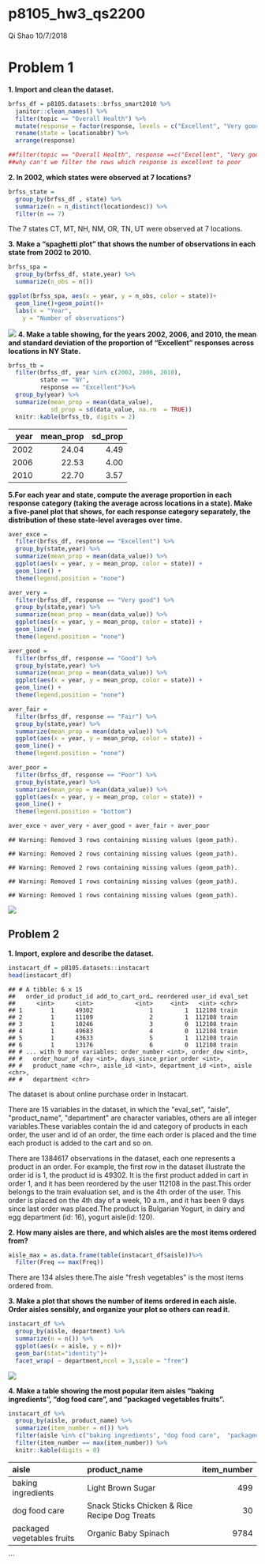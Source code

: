p8105\_hw3\_qs2200
================
Qi Shao
10/7/2018

Problem 1
=========

**1. Import and clean the dataset.**

``` r
brfss_df = p8105.datasets::brfss_smart2010 %>%
  janitor::clean_names() %>%
  filter(topic == "Overall Health") %>%
  mutate(response = factor(response, levels = c("Excellent", "Very good", "Good","Fair", "Poor")))%>%
  rename(state = locationabbr) %>%
  arrange(response) 

##filter(topic == "Overall Health", response ==c("Excellent", "Very good", "Good","Fair", "Poor"))
##why can't we filter the rows which response is excellent to poor
```

**2. In 2002, which states were observed at 7 locations?**

``` r
brfss_state = 
  group_by(brfss_df , state) %>%
  summarize(n = n_distinct(locationdesc)) %>%
  filter(n == 7)
```

The 7 states CT, MT, NH, NM, OR, TN, UT were observed at 7 locations.

**3. Make a “spaghetti plot” that shows the number of observations in each state from 2002 to 2010.**

``` r
brfss_spa =
  group_by(brfss_df, state,year) %>%
  summarize(n_obs = n())

ggplot(brfss_spa, aes(x = year, y = n_obs, color = state))+
  geom_line()+geom_point()+
  labs(x = "Year",
    y = "Number of observations")
```

![](p8105_hw3_qs2200_files/figure-markdown_github/problem%201.3-1.png) **4. Make a table showing, for the years 2002, 2006, and 2010, the mean and standard deviation of the proportion of “Excellent” responses across locations in NY State.**

``` r
brfss_tb =
  filter(brfss_df, year %in% c(2002, 2006, 2010),
         state == "NY",
         response == "Excellent")%>%
  group_by(year) %>%
  summarize(mean_prop = mean(data_value), 
            sd_prop = sd(data_value, na.rm  = TRUE))
  knitr::kable(brfss_tb, digits = 2)
```

|  year|  mean\_prop|  sd\_prop|
|-----:|-----------:|---------:|
|  2002|       24.04|      4.49|
|  2006|       22.53|      4.00|
|  2010|       22.70|      3.57|

**5.For each year and state, compute the average proportion in each response category (taking the average across locations in a state). Make a five-panel plot that shows, for each response category separately, the distribution of these state-level averages over time.**

``` r
aver_exce = 
  filter(brfss_df, response == "Excellent") %>%
  group_by(state,year) %>%
  summarize(mean_prop = mean(data_value)) %>%
  ggplot(aes(x = year, y = mean_prop, color = state)) +
  geom_line() +
  theme(legend.position = "none")

aver_very = 
  filter(brfss_df, response == "Very good") %>%
  group_by(state,year) %>%
  summarize(mean_prop = mean(data_value)) %>%
  ggplot(aes(x = year, y = mean_prop, color = state)) +
  geom_line() +
  theme(legend.position = "none")

aver_good = 
  filter(brfss_df, response == "Good") %>%
  group_by(state,year) %>%
  summarize(mean_prop = mean(data_value)) %>%
  ggplot(aes(x = year, y = mean_prop, color = state)) +
  geom_line() +
  theme(legend.position = "none")

aver_fair = 
  filter(brfss_df, response == "Fair") %>%
  group_by(state,year) %>%
  summarize(mean_prop = mean(data_value)) %>%
  ggplot(aes(x = year, y = mean_prop, color = state)) +
  geom_line() +
  theme(legend.position = "none")

aver_poor = 
  filter(brfss_df, response == "Poor") %>%
  group_by(state,year) %>%
  summarize(mean_prop = mean(data_value)) %>%
  ggplot(aes(x = year, y = mean_prop, color = state)) +
  geom_line() +
  theme(legend.position = "bottom")

aver_exce + aver_very + aver_good + aver_fair + aver_poor
```

    ## Warning: Removed 3 rows containing missing values (geom_path).

    ## Warning: Removed 2 rows containing missing values (geom_path).

    ## Warning: Removed 2 rows containing missing values (geom_path).

    ## Warning: Removed 1 rows containing missing values (geom_path).

    ## Warning: Removed 1 rows containing missing values (geom_path).

![](p8105_hw3_qs2200_files/figure-markdown_github/problem%201.5-1.png)

Problem 2
---------

**1. Import, explore and describe the dataset.**

``` r
instacart_df = p8105.datasets::instacart 
head(instacart_df)
```

    ## # A tibble: 6 x 15
    ##   order_id product_id add_to_cart_ord… reordered user_id eval_set
    ##      <int>      <int>            <int>     <int>   <int> <chr>   
    ## 1        1      49302                1         1  112108 train   
    ## 2        1      11109                2         1  112108 train   
    ## 3        1      10246                3         0  112108 train   
    ## 4        1      49683                4         0  112108 train   
    ## 5        1      43633                5         1  112108 train   
    ## 6        1      13176                6         0  112108 train   
    ## # ... with 9 more variables: order_number <int>, order_dow <int>,
    ## #   order_hour_of_day <int>, days_since_prior_order <int>,
    ## #   product_name <chr>, aisle_id <int>, department_id <int>, aisle <chr>,
    ## #   department <chr>

The dataset is about online purchase order in Instacart.

There are 15 variables in the dataset, in which the "eval\_set", "aisle", "product\_name", "department" are character variables, others are all integer variables.These variables contain the id and category of products in each order, the user and id of an order, the time each order is placed and the time each product is added to the cart and so on.

There are 1384617 observations in the dataset, each one represents a product in an order. For example, the first row in the dataset illustrate the order id is 1, the product id is 49302. It is the first product added in cart in order 1, and it has been reordered by the user 112108 in the past.This order belongs to the train evaluation set, and is the 4th order of the user. This order is placed on the 4th day of a week, 10 a.m., and it has been 9 days since last order was placed.The product is Bulgarian Yogurt, in dairy and egg department (id: 16), yogurt aisle(id: 120).

**2. How many aisles are there, and which aisles are the most items ordered from?**

``` r
aisle_max = as.data.frame(table(instacart_df$aisle))%>%
  filter(Freq == max(Freq)) 
```

There are 134 alsles there.The aisle "fresh vegetables" is the most items ordered from.

**3. Make a plot that shows the number of items ordered in each aisle. Order aisles sensibly, and organize your plot so others can read it.**

``` r
instacart_df %>%
  group_by(aisle, department) %>%
  summarize(n = n()) %>%
  ggplot(aes(x = aisle, y = n))+
  geom_bar(stat="identity")+
  facet_wrap( ~ department,ncol = 3,scale = "free")
```

![](p8105_hw3_qs2200_files/figure-markdown_github/problem%202.3-1.png)

**4. Make a table showing the most popular item aisles “baking ingredients”, “dog food care”, and “packaged vegetables fruits”.**

``` r
instacart_df %>%
  group_by(aisle, product_name) %>%
  summarize(item_number = n()) %>%
  filter(aisle %in% c("baking ingredients", "dog food care",  "packaged vegetables fruits")) %>%
  filter(item_number == max(item_number)) %>%
  knitr::kable(digits = 0)
```

| aisle                      | product\_name                                 |  item\_number|
|:---------------------------|:----------------------------------------------|-------------:|
| baking ingredients         | Light Brown Sugar                             |           499|
| dog food care              | Snack Sticks Chicken & Rice Recipe Dog Treats |            30|
| packaged vegetables fruits | Organic Baby Spinach                          |          9784|

\`\`\`
